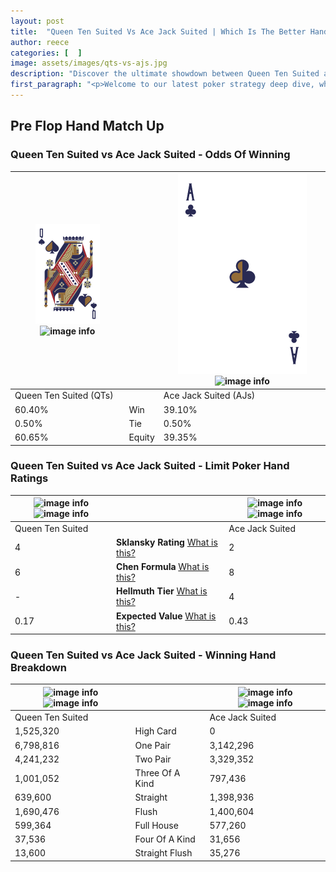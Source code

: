 ```yaml
---
layout: post
title:  "Queen Ten Suited Vs Ace Jack Suited | Which Is The Better Hand In Poker? A Complete Guide"
author: reece
categories: [  ]
image: assets/images/qts-vs-ajs.jpg
description: "Discover the ultimate showdown between Queen Ten Suited and Ace Jack Suited in poker! Uncover the odds, strategies, and scenarios where one hand triumphs over the other. Get ready to up your poker game with this thrilling analysis."
first_paragraph: "<p>Welcome to our latest poker strategy deep dive, where we're pitting two distinct hands against each other in a high-stakes showdown: Queen Ten Suited vs Ace Jack Suited.</p><p>In the dynamic world of poker, every decision counts, and knowing which hand holds the upper hand is key to your success at the table.</p><p>In this article, we'll dissect these two hands, explore the scenarios where one dominates the other, and equip you with the knowledge to make strategic choices that can tip the odds in your favor.</p><p>Get ready to unravel the intriguing dynamics of these poker hands and elevate your game to new heights.</p>"
---
```




[comment]: # (sp0)

## Pre Flop Hand Match Up

<div class="table hand-ratings" markdown="1"> 



### Queen Ten Suited vs Ace Jack Suited - Odds Of Winning


    
| ![image info](assets/images/hand1/Q.png) ![image info](assets/images/hand1/ts.png) |  | ![image info](assets/images/hand2/A.png) ![image info](assets/images/hand2/js.png) |
| -------- | -------- | -------- |
| Queen Ten Suited (QTs) |  | Ace Jack Suited (AJs) |
| 60.40% | Win | 39.10% |
| 0.50% | Tie | 0.50% |
| 60.65% | Equity | 39.35% |




[comment]: # (sp1)



### Queen Ten Suited vs Ace Jack Suited - Limit Poker Hand Ratings


    
| ![image info](https://www.riverpairs.com/assets/images/hand1/Q.png) ![image info](https://www.riverpairs.com/assets/images/hand1/ts.png) |  | ![image info](https://www.riverpairs.com/assets/images/hand2/A.png) ![image info](https://www.riverpairs.com/assets/images/hand2/js.png) |
| -------- | -------- | -------- |
| Queen Ten Suited |  | Ace Jack Suited |
| 4 | **Sklansky Rating** [What is this?](/sklansky-rating-explained) | 2 |
| 6 | **Chen Formula** [What is this?](/chen-formula-explained) | 8 |
| - | **Hellmuth Tier** [What is this?](/Hellmuth-tier-explained) | 4 |
| 0.17 | **Expected Value** [What is this?](/expected-value-explained) | 0.43 |




[comment]: # (sp2)



### Queen Ten Suited vs Ace Jack Suited - Winning Hand Breakdown


    
| ![image info](https://www.riverpairs.com/assets/images/hand1/Q.png) ![image info](https://www.riverpairs.com/assets/images/hand1/ts.png) |  | ![image info](https://www.riverpairs.com/assets/images/hand2/A.png) ![image info](https://www.riverpairs.com/assets/images/hand2/js.png) |
| -------- | -------- | -------- |
| Queen Ten Suited |  | Ace Jack Suited |
| 1,525,320 | High Card | 0 |
| 6,798,816 | One Pair | 3,142,296 |
| 4,241,232 | Two Pair | 3,329,352 |
| 1,001,052 | Three Of A Kind | 797,436 |
| 639,600 | Straight | 1,398,936 |
| 1,690,476 | Flush | 1,400,604 |
| 599,364 | Full House | 577,260 |
| 37,536 | Four Of A Kind | 31,656 |
| 13,600 | Straight Flush | 35,276 |




[comment]: # (sp3)



</div>

[comment]: # (sp4)



[comment]: # (sp5)

